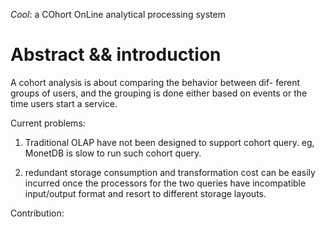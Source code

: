 *Cool*: a COhort OnLine analytical processing system

# Abstract && introduction

A cohort analysis is about comparing the behavior between dif- ferent groups of users, and the grouping is done either based on events or the time users start a service.

Current problems:

1. Traditional OLAP have not been designed to support cohort query. eg, MonetDB is slow to run such cohort query. 

2. redundant storage consumption and transformation cost can be easily incurred once the processors for the two queries have incompatible input/output format and resort to different storage layouts.

Contribution: